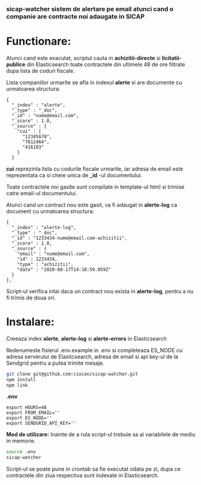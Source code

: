 ### **sicap-watcher** sistem de alertare pe email atunci cand o companie are contracte noi adaugate in SICAP

# Functionare:

Atunci cand este exacutat, scriptul cauta in **achizitii-directe** si **licitatii-publice** din Elasticsearch toate contractele din ultimele 48 de ore filtrate dupa lista de coduri fiscale.

Lista companiilor urmarite se afla in indexul **alerte** si are documente cu urmatoarea structura:

```
{
  "_index" : "alerte",
  "_type" : "_doc",
  "_id" : "nume@email.com",
  "_score" : 1.0,
  "_source" : {
    "cui" : [
      "12345678",
      "7612464",
      "416103"
    ]
  }
```

**cui** reprezinta lista cu codurile fiscale urmarite, iar adresa de email este reprezentata ca si cheie unica de **\_id** -ul documentului.

Toate contractele noi gasite sunt compilate in template-ul html si trimise catre email-ul documentului.

Atunci cand un contract nou este gasit, va fi adaugat in **alerte-log** ca document cu urmatoarea structura:

```
{
  "_index" : "alerte-log",
  "_type" : "_doc",
  "_id" : "1233434-nume@email.com-achizitii",
  "_score" : 1.0,
  "_source" : {
    "email" : "nume@email.com",
    "id" : 1233434,
    "type" : "achizitii",
    "date" : "2020-08-17T14:18:59.059Z"
  }
},
```

Script-ul verifica intai daca un contract nou exista in **alerte-log**, pentru a nu fi trimis de doua ori.

# Instalare:

Creeaza index **alerte**, **alerte-log** si **alerte-errors** in Elasticsearch

Redenumeste fisierul .env.example in .env si completeaza ES_NODE cu adresa serverului de Elasticsearch, adresa de email si api key-ul de la Sendgrid pentru a putea trimite mesaje.

```bash
git clone git@github.com:ciocan/sicap-watcher.git
npm install
npm link
```

**.env**

```
export HOURS=48
export FROM_EMAIL=''
export ES_NODE=''
export SENDGRID_API_KEY=''
```

**Mod de utilizare:**
Inainte de a rula script-ul trebuie sa ai variabilele de mediu in memorie.

```bash
source .env
sicap-watcher
```

Script-ul se poate pune in crontab sa fie executat odata pe zi, dupa ce contractele din ziua respectiva sunt indexate in Elasticsearch.
